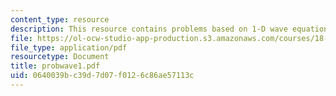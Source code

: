 ```yaml
---
content_type: resource
description: This resource contains problems based on 1-D wave equation.
file: https://ol-ocw-studio-app-production.s3.amazonaws.com/courses/18-303-linear-partial-differential-equations-fall-2006/0640039bc39d7d07f0126c86ae57113c_probwave1.pdf
file_type: application/pdf
resourcetype: Document
title: probwave1.pdf
uid: 0640039b-c39d-7d07-f012-6c86ae57113c
---
```

